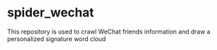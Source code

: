 # spider_wechat
This repository is used to crawl WeChat friends information and draw a personalized signature word cloud
